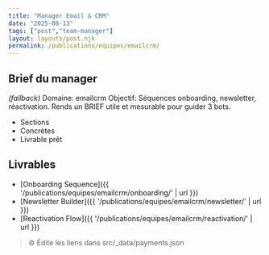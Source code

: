 ```yaml
---
title: "Manager Email & CRM"
date: "2025-08-13"
tags: ["post","team-manager"]
layout: layouts/post.njk
permalink: /publications/equipes/emailcrm/
---
```

## Brief du manager

*(fallback)* Domaine: emailcrm
Objectif: Séquences onboarding, newsletter, réactivation.
Rends un BRIEF utile et mesurable pour guider 3 bots.

- Sections
- Concrètes
- Livrable prêt

## Livrables
- [Onboarding Sequence]({{ '/publications/equipes/emailcrm/onboarding/' | url }})
- [Newsletter Builder]({{ '/publications/equipes/emailcrm/newsletter/' | url }})
- [Reactivation Flow]({{ '/publications/equipes/emailcrm/reactivation/' | url }})

> ⚙️ Édite les liens dans src/_data/payments.json

